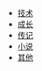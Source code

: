 <!--
 * @Author: JDR
 * @Date: 2020-08-03 16:30:31
 * @LastEditTime: 2020-08-03 19:08:46
 * @LastEditors: Please set LastEditors
 * @Description: 侧边栏
 * @FilePath: \JDR_Blog\docs\sidebar.md
--> 
* [技术](Reading_note/ECMAscript/)
* [成长](Reading_note/HTTP/)
* [传记](Reading_note/HTTP/)
* [小说](Reading_note/Vue/)
* [其他](Reading_note/React/)